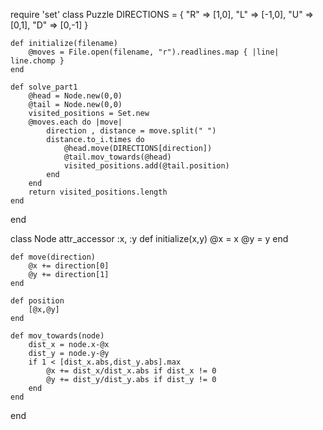require 'set'
class Puzzle
    DIRECTIONS = {
        "R" => [1,0],
        "L" => [-1,0],
        "U" => [0,1],
        "D" => [0,-1]
    }

    def initialize(filename)
        @moves = File.open(filename, "r").readlines.map { |line| line.chomp }
    end

    def solve_part1
        @head = Node.new(0,0)
        @tail = Node.new(0,0)
        visited_positions = Set.new
        @moves.each do |move|
            direction , distance = move.split(" ")
            distance.to_i.times do
                @head.move(DIRECTIONS[direction])
                @tail.mov_towards(@head)
                visited_positions.add(@tail.position)
            end
        end
        return visited_positions.length
    end
end

class Node
    attr_accessor :x, :y
    def initialize(x,y)
        @x = x
        @y = y
    end

    def move(direction)
        @x += direction[0]
        @y += direction[1]
    end

    def position
        [@x,@y]
    end

    def mov_towards(node)
        dist_x = node.x-@x
        dist_y = node.y-@y
        if 1 < [dist_x.abs,dist_y.abs].max
            @x += dist_x/dist_x.abs if dist_x != 0
            @y += dist_y/dist_y.abs if dist_y != 0
        end
    end
end
